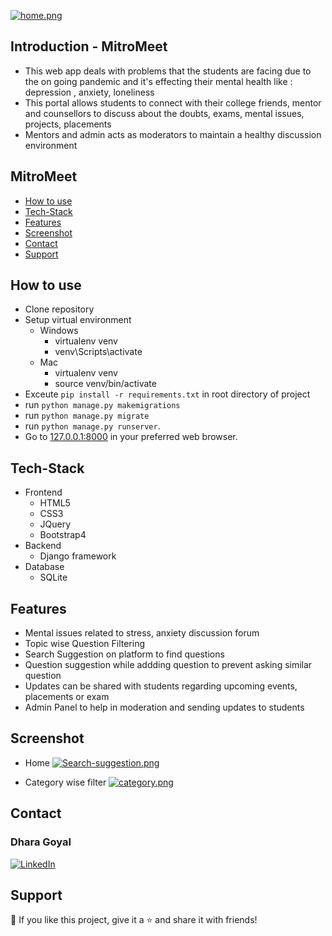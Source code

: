 [![home.png](https://i.postimg.cc/8PNC324C/home.png)](https://postimg.cc/pycx51gN)

## Introduction - MitroMeet
- This web app deals with problems that the students are facing due to the on going pandemic and it's effecting their mental health like : depression , anxiety, loneliness
- This portal allows students to connect with their college friends, mentor and counsellors to discuss about the doubts, exams, mental issues, projects, placements
- Mentors and admin acts as moderators to maintain a healthy discussion environment

## MitroMeet
<!-- - [Try it out](#try-it-out) -->
- [How to use](#how-to-use)
- [Tech-Stack](#tech-stack)
- [Features](#features)
- [Screenshot](#screenshot)
- [Contact](#contact)
- [Support](#support)

<!-- ## Try it out

[live demo](#/)\
test user username: test_user\
test user password: testuserpassword -->

## How to use

- Clone repository
- Setup virtual environment
  - Windows
      - virtualenv venv
      - venv\Scripts\activate
  - Mac
      - virtualenv venv
      - source venv/bin/activate
- Exceute `pip install -r requirements.txt` in root directory of project
- run `python manage.py makemigrations`
- run `python manage.py migrate`
- run `python manage.py runserver`.
- Go to [127.0.0.1:8000](http://127.0.0.1:8000) in your preferred web browser.

## Tech-Stack

- Frontend
	- HTML5
	- CSS3
	- JQuery
  - Bootstrap4
- Backend
  - Django framework
- Database
  - SQLite

## Features
- Mental issues related to stress, anxiety discussion forum
- Topic wise Question Filtering
- Search Suggestion on platform to find questions
- Question suggestion while addding question to prevent asking similar question
- Updates can be shared with students regarding upcoming events, placements or exam
- Admin Panel to help in moderation and sending updates to students

## Screenshot

- Home
[![Search-suggestion.png](https://i.postimg.cc/90Vc69Gk/Search-suggestion.png)](https://postimg.cc/G870YHgP)

- Category wise filter
[![category.png](https://i.postimg.cc/G3QRBHPc/category.png)](https://postimg.cc/ThpFF2HS)

## Contact

<p align="right">

### Dhara Goyal
  <a href="https://www.linkedin.com/in/goyaldhara/"><img alt="LinkedIn" title="LinkedIn" src="https://img.shields.io/badge/-LinkedIn-1DA1F2?style=for-the-badge&logo=linkedin&logoColor=white"/></a>
</p>


## Support

💙 If you like this project, give it a ⭐ and share it with friends!
